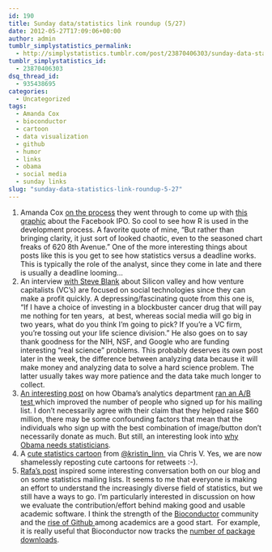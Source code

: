 ```yaml
---
id: 190
title: Sunday data/statistics link roundup (5/27)
date: 2012-05-27T17:09:06+00:00
author: admin
tumblr_simplystatistics_permalink:
  - http://simplystatistics.tumblr.com/post/23870406303/sunday-data-statistics-link-roundup-5-27
tumblr_simplystatistics_id:
  - 23870406303
dsq_thread_id:
  - 935438695
categories:
  - Uncategorized
tags:
  - Amanda Cox
  - bioconductor
  - cartoon
  - data visualization
  - github
  - humor
  - links
  - obama
  - social media
  - sunday links
slug: "sunday-data-statistics-link-roundup-5-27"
---
```

  1. Amanda Cox <a href="http://chartsnthings.tumblr.com/post/23348191031/amanda-cox-and-countrymen-chart-the-facebook-i-p-o" target="_blank">on the process</a> they went through to come up with <a href="http://www.nytimes.com/interactive/2012/05/17/business/dealbook/how-the-facebook-offering-compares.html" target="_blank">this graphic</a> about the Facebook IPO. So cool to see how R is used in the development process. A favorite quote of mine, &#8220;<span>But rather than bringing clarity, it just sort of looked chaotic, even to the seasoned chart freaks of 620 8th Avenue.&#8221; One of the more interesting things about posts like this is you get to see how statistics versus a deadline works. This is typically the role of the analyst, since they come in late and there is usually a deadline looming&#8230;</span>
  2. <span>An interview <a href="http://www.readability.com/read?url=http%3A//m.theatlantic.com/business/archive/2012/05/the-golden-age-of-silicon-valley-is-over-and-were-dancing-on-its-grave/257401/" target="_blank">with Steve Blank</a> about Silicon valley and how venture capitalists (VC&#8217;s) are focused on social technologies since they can make a profit quickly. A depressing/fascinating quote from this one is, &#8220;</span><span>If I have a choice of investing in a blockbuster cancer drug that will pay me nothing for ten years,  at best, whereas social media will go big in two years, what do you think I&#8217;m going to pick? If you&#8217;re a VC firm, you&#8217;re tossing out your life science division.&#8221; He also goes on to say thank goodness for the NIH, NSF, and Google who are funding interesting &#8220;real science&#8221; problems. This probably deserves its own post later in the week, the difference between analyzing data because it will make money and analyzing data to solve a hard science problem. The latter usually takes way more patience and the data take much longer to collect. </span>
  3. <span><a href="http://blog.optimizely.com/how-obama-raised-60-million-by-running-an-exp" target="_blank">An interesting post</a> on how Obama&#8217;s analytics department <a href="http://en.wikipedia.org/wiki/A/B_testing" target="_blank">ran an A/B test </a>which improved the number of people who signed up for his mailing list. I don&#8217;t necessarily agree with their claim that they helped raise $60 million, there may be some confounding factors that mean that the individuals who sign up with the best combination of image/button don&#8217;t necessarily donate as much. But still, an interesting look into <a href="http://simplystatistics.tumblr.com/post/10809464773/why-does-obama-need-statisticians" target="_blank">why Obama needs statisticians</a>. </span>
  4. <span>A <a href="https://twitter.com/kristin_linn/status/206778618016317441/photo/1" target="_blank">cute statistics cartoon</a> from <a href="https://twitter.com/#!/kristin_linn" target="_blank">@kristin_linn </a> via Chris V. Yes, we are now shamelessly reposting cute cartoons for retweets :-). </span>
  5. <span><a href="http://simplystatistics.tumblr.com/post/23674712262/how-do-we-evaluate-statisticians-working-in-genomics" target="_blank">Rafa&#8217;s post</a> inspired some interesting conversation both on our blog and on some statistics mailing lists. It seems to me that everyone is making an effort to understand the increasingly diverse field of statistics, but we still have a ways to go. I&#8217;m particularly interested in discussion on how we evaluate the contribution/effort behind making good and usable academic software. I think the strength of the <a href="http://bioconductor.org/" target="_blank">Bioconductor</a> community and the <a href="https://github.com/" target="_blank">rise of Github </a>among academics are a good start.  For example, it is really useful that Bioconductor now tracks the <a href="http://www.bioconductor.org/packages/stats/" target="_blank">number of package downloads</a>. </span>
